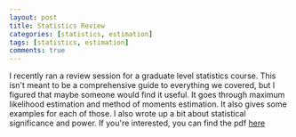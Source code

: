 ```yaml
---
layout: post
title: Statistics Review
categories: [statistics, estimation]
tags: [statistics, estimation]
comments: true
---
```


I recently ran a review session for a graduate level statistics
course. This isn't meant to be a comprehensive guide to everything we
covered, but I figured that maybe someone would find it useful. It
goes through maximum likelihood estimation and method of moments
estimation. It also gives some examples for each of those. I also
wrote up a bit about statistical significance and power. If you're
interested, you can find the pdf
[here](http://jabranham.com/files/final-review.pdf) 
